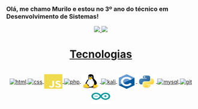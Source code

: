 ### Olá, me chamo Murilo e estou no 3º ano do técnico em Desenvolvimento de Sistemas!

<div align="center">
  <a href="https://github.com/DRCO23">
  <img height="180em" src="https://github-readme-stats.vercel.app/api?username=DRCO23&show_icons=true&theme=blue-green&include_all_commits=true&count_private=true"/>
  <img height="180em" src="https://github-readme-stats.vercel.app/api/top-langs/?username=DRCO23&layout=compact&langs_count=7&theme=blue-green"/>
</div>
  
  
  <h1 align="center"> Tecnologias </h1>
<div style="display: inline_block" align="center"><br>
  <img align="center" alt="html" height="40" width="50" src="https://cdn.jsdelivr.net/gh/devicons/devicon/icons/html5/html5-plain.svg"/>
  <img align="center" alt="css" height="40" width="50" src="https://cdn.jsdelivr.net/gh/devicons/devicon/icons/css3/css3-plain.svg" />
 <img align="center" alt="javascript" height="40" width="50" src="https://raw.githubusercontent.com/devicons/devicon/master/icons/javascript/javascript-plain.svg" />
  <img align="center" alt="php" height="40" width="50" src="https://cdn.jsdelivr.net/gh/devicons/devicon/icons/php/php-plain.svg" />
  <img align="center" alt="linux" height="40" width="50" src="https://github.com/devicons/devicon/blob/master/icons/linux/linux-original.svg" />
  <img align="center" alt="kali" height="40" width="50" src="https://github.com/simple-icons/simple-icons/blob/develop/icons/kalilinux.svg" />
  <img align="center" alt="c" height="40" width="50" src="https://github.com/devicons/devicon/blob/master/icons/c/c-original.svg" />
  <img align="center" alt="python" height="40" width="50" src="https://github.com/devicons/devicon/blob/master/icons/python/python-original.svg" />
  <img align="center" alt="mysql" height="40" width="50" src="https://cdn.jsdelivr.net/gh/devicons/devicon/icons/mysql/mysql-plain.svg" />
  <img align="center" alt="git" height="40" width="50" src="https://cdn.jsdelivr.net/gh/devicons/devicon/icons/git/git-plain.svg" />
  <img align="center" alt="arduino" height="40" width="50" src="https://github.com/devicons/devicon/blob/master/icons/arduino/arduino-original.svg" />
  </div><br/>
